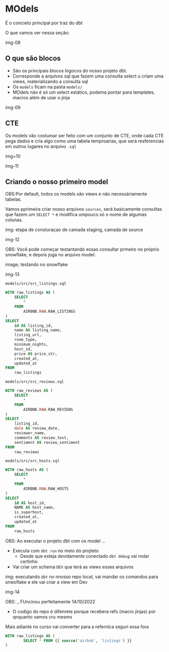 # MOdels

É o concieto principal por traz do dbt

O que vamos ver nessa seçâo:

img-08

## O que são blocos

+ São os principais blocos lógocos do nosso projeto dbt. 
+ Corresponde a arquivos sql que fazem uma consulta select u criam uma views, materializando a consulta sql
+ Os `models` ficam na pasta `models/`
+ MOdels não é só um select estático, podema pontar para templates, macros além de usar o jinja

img-09

## CTE

Os models vâo costumar ser feito com um conjunto de CTE, onde cada CTE pega dados e cria algo como uma tabela temproarias, que será resferencias em outros lugares no arquivo `.sql`

img=10

img-11

## Criando o nosso primeiro model

OBS:Por default, todos os models sâo views e nâo necessáriamente tabelas.

Vamos pprimeira criar nosso arquivos `sources`, será basicamente consultas que fazem um `SELECT *` e modifica umpouco só o nome de algumas colunas.

img: etapa de consturaçao de camada staging, camada de source

img-12

OBS: Você pode começar testantando essas consultar prmeiro no próprio snowflake, e depois joga no arquivo model.

image; testando no snowflake

img-13

`models/src/src_listings.sql`

```sql
WITH raw_listings AS (
	SELECT
		*
	FROM
		AIRBNB.RAW.RAW_LISTINGS
)
SELECT
	id AS listing_id,
	name AS listing_name,
	listing_url,
	room_type,
	minimum_nights,
	host_id,
	price AS price_str,
	created_at,
	updated_at
FROM
	raw_listings
```

`models/src/src_reviews.sql`

```sql
WITH raw_reviews AS (
	SELECT
		*
	FROM
		AIRBNB.RAW.RAW_REVIEWS
)
SELECT
	listing_id,
	date AS review_date,
	reviewer_name,
	comments AS review_text,
	sentiment AS review_sentiment
FROM
	raw_reviews

```

`models/src/src_hosts.sql`

```sql
WITH raw_hosts AS (
	SELECT
		*
	FROM
		AIRBNB.RAW.RAW_HOSTS
)
SELECT
	id AS host_id,
	NAME AS host_name,
	is_superhost,
	created_at,
	updated_at
FROM
	raw_hosts
```

OBS: Ao executar o projeto dbt com os model ...
+ Executa com `dbt run` no meio do projteto
  - Desde que esteja devidamente conectado `dbt debug` vai rodar certinho
+ Vai criar um schema `DEV` que terá as views esses arquivos

img: executando `dbt` no nnosso repo local, vai mandar os comandos para snwoflake e ele vai criar a view em Dev

img-14

OBS: 
_ FUncinou perfeitamente 14/10/2022
+ O codigo do repo é difenrete porque recebera refs (macro jinjas) por qnquanto vamos cru mesmo

Mais adiante no curso vai converter para a refernica seguri essa fora

```sql
WITH raw_listings AS (
        SELECT * FROM {{ source('airbnb', 'listings') }}
)
